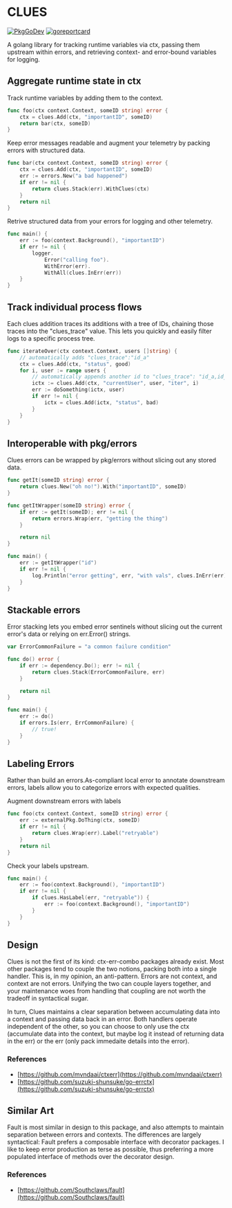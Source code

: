 # CLUES

[![PkgGoDev](https://pkg.go.dev/badge/github.com/alcionai/clues)](https://pkg.go.dev/github.com/alcionai/clues) [![goreportcard](https://goreportcard.com/badge/github.com/alcionai/clues)](https://goreportcard.com/report/github.com/alcionai/clues)

A golang library for tracking runtime variables via ctx, passing them upstream within errors, and retrieving context- and error-bound variables for logging.

## Aggregate runtime state in ctx

Track runtime variables by adding them to the context.

```go
func foo(ctx context.Context, someID string) error {
    ctx = clues.Add(ctx, "importantID", someID)
    return bar(ctx, someID)
}
```

Keep error messages readable and augment your telemetry by packing errors with structured data.

```go
func bar(ctx context.Context, someID string) error {
    ctx = clues.Add(ctx, "importantID", someID)
    err := errors.New("a bad happened")
    if err != nil {
        return clues.Stack(err).WithClues(ctx)
    }
    return nil
}
```

Retrive structured data from your errors for logging and other telemetry.

```go
func main() {
    err := foo(context.Background(), "importantID")
    if err != nil {
        logger.
            Error("calling foo").
            WithError(err).
            WithAll(clues.InErr(err))
    }
}
```

## Track individual process flows

Each clues addition traces its additions with a tree of IDs, chaining those traces into the "clues_trace" value. This lets you quickly and easily filter logs to a specific process tree.

```go
func iterateOver(ctx context.Context, users []string) {
    // automatically adds "clues_trace":"id_a"
    ctx = clues.Add(ctx, "status", good)
    for i, user := range users {
        // automatically appends another id to "clues_trace": "id_a,id_n"
        ictx := clues.Add(ctx, "currentUser", user, "iter", i)
        err := doSomething(ictx, user)
        if err != nil {
            ictx = clues.Add(ictx, "status", bad)
        }
    }
}
```

## Interoperable with pkg/errors

Clues errors can be wrapped by pkg/errors without slicing out
any stored data.

```go
func getIt(someID string) error {
    return clues.New("oh no!").With("importantID", someID)
}

func getItWrapper(someID string) error {
    if err := getIt(someID); err != nil {
        return errors.Wrap(err, "getting the thing")
    }

    return nil
}

func main() {
    err := getItWrapper("id")
    if err != nil {
        log.Println("error getting", err, "with vals", clues.InErr(err))
    }
}
```

## Stackable errors

Error stacking lets you embed error sentinels without slicing out the current error's data or relying on err.Error() strings.

```go
var ErrorCommonFailure = "a common failure condition"

func do() error {
    if err := dependency.Do(); err != nil {
        return clues.Stack(ErrorCommonFailure, err)
    }

    return nil
}

func main() {
    err := do()
    if errors.Is(err, ErrCommonFailure) {
        // true!
    }
}
```

## Labeling Errors

Rather than build an errors.As-compliant local error to annotate downstream errors, labels allow you to categorize errors with expected qualities.

Augment downstream errors with labels

```go
func foo(ctx context.Context, someID string) error {
    err := externalPkg.DoThing(ctx, someID)
    if err != nil {
        return clues.Wrap(err).Label("retryable")
    }
    return nil
}
```

Check your labels upstream.

```go
func main() {
    err := foo(context.Background(), "importantID")
    if err != nil {
        if clues.HasLabel(err, "retryable")) {
            err := foo(context.Background(), "importantID")
        }
    }
}
```

## Design

Clues is not the first of its kind: ctx-err-combo packages already exist. Most other packages tend to couple the two notions, packing both into a single handler. This is, in my opinion, an anti-pattern. Errors are not context, and context are not errors. Unifying the two can couple layers together, and your maintenance woes from handling that coupling are not worth the tradeoff in syntactical sugar.

In turn, Clues maintains a clear separation between accumulating data into a context and passing data back in an error. Both handlers operate independent of the other, so you can choose to only use the ctx (accumulate data into the context, but maybe log it instead of returning data in the err) or the err (only pack immedaite details into the error).

### References

- [https://github.com/mvndaai/ctxerr](https://github.com/mvndaai/ctxerr)
- [https://github.com/suzuki-shunsuke/go-errctx](https://github.com/suzuki-shunsuke/go-errctx)

## Similar Art

Fault is most similar in design to this package, and also attempts to maintain separation between errors and contexts. The differences are largely syntactical: Fault prefers a composable interface with decorator packages. I like to keep error production as terse as possible, thus preferring a more populated interface of methods over the decorator design.

### References

- [https://github.com/Southclaws/fault](https://github.com/Southclaws/fault)

